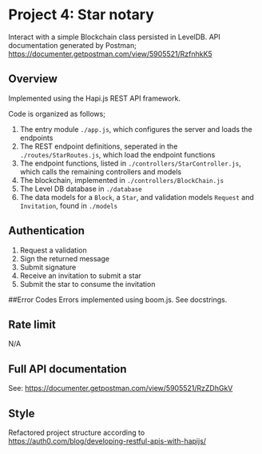 # Project 4: Star notary

Interact with a simple Blockchain class persisted in LevelDB.
API documentation generated by Postman; https://documenter.getpostman.com/view/5905521/RzfnhkK5 

## Overview
Implemented using the Hapi.js REST API framework. 

Code is organized as follows; 
1. The entry module `./app.js`, which configures the server and loads the endpoints
1. The REST endpoint definitions, seperated in the `./routes/StarRoutes.js`, which load the endpoint functions
1. The endpoint functions, listed in `./controllers/StarController.js`, which calls the remaining controllers and models
1. The blockchain, implemented in `./controllers/BlockChain.js`
1. The Level DB database in `./database`
1. The data models for a `Block`, a `Star`, and validation models `Request` and `Invitation`, found in `./models`

## Authentication
1. Request a validation
1. Sign the returned message
1. Submit signature
1. Receive an invitation to submit a star
1. Submit the star to consume the invitation

##Error Codes
Errors implemented using boom.js. See docstrings.

## Rate limit
N/A

## Full API documentation
See: https://documenter.getpostman.com/view/5905521/RzZDhGkV

## Style
Refactored project structure according to https://auth0.com/blog/developing-restful-apis-with-hapijs/


